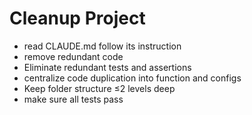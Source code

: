 # Cleanup Project
- read CLAUDE.md follow its instruction
- remove redundant code
- Eliminate redundant tests and assertions
- centralize code duplication into function and configs
- Keep folder structure ≤2 levels deep
- make sure all tests pass
